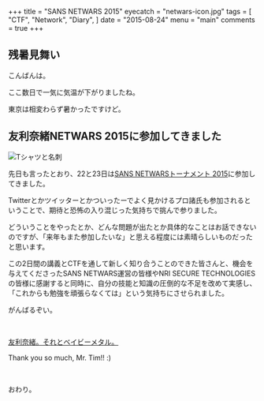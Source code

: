 +++
title = "SANS NETWARS 2015"
eyecatch = "netwars-icon.jpg"
tags = [
    "CTF",
    "Network",
    "Diary",
]
date = "2015-08-24"
menu = "main"
comments = true
+++

## 残暑見舞い

こんばんは。

ここ数日で一気に気温が下がりましたね。

東京は相変わらず暑かったですけど。

## 友利奈緒NETWARS 2015に参加してきました

![Tシャツと名刺](/images/netwars.jpg)

先日も言ったとおり、22と23日は[SANS NETWARSトーナメント 2015](http://www.nri-secure.co.jp/event/2015/netwars.html "sans-netwars15")に参加してきました。

Twitterとかツイッターとかついったーでよく見かけるプロ諸氏も参加されるということで、期待と恐怖の入り混じった気持ちで挑んで参りました。

どういうことをやったとか、どんな問題が出たとか具体的なことはお話できないのですが、「来年もまた参加したいな」と思える程度には素晴らしいものだったと思います。

この2日間の講義とCTFを通して新しく知り合うことのできた皆さんと、機会を与えてくださったSANS NETWARS運営の皆様やNRI SECURE TECHNOLOGIESの皆様に感謝すると同時に、自分の技能と知識の圧倒的な不足を改めて実感し、「これからも勉強を頑張らなくては」という気持ちにさせられました。

がんばるぞい。

<br>

[友利奈緒。それとベイビーメタル。](https://twitter.com/hashtag/NETWARS2015?src=hash&lang=en, "hashtag:netwars2015")

Thank you so much, Mr. Tim!! :)

<br>

おわり。
